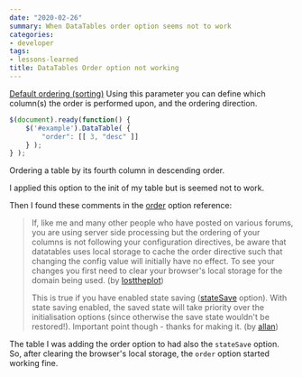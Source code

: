 ```yaml
---
date: "2020-02-26"
summary: When DataTables order option seems not to work
categories:
- developer
tags:
- lessons-learned
title: DataTables Order option not working
---
```


[Default ordering (sorting)](https://datatables.net/examples/basic_init/table_sorting.html)
Using this parameter you can define which column(s) the order is performed upon, and the ordering direction.

```javascript
$(document).ready(function() {
    $('#example').DataTable( {
        "order": [[ 3, "desc" ]]
    } );
} );
```

Ordering a table by its fourth column in descending order.

I applied this option to the init of my table but is seemed not to work.

Then I found these comments in the [order](https://datatables.net/reference/option/order) option reference:

> If, like me and many other people who have posted on various forums, you are using server side processing but the ordering of your columns is not following your configuration directives, be aware that datatables uses local storage to cache the order directive such that changing the config value will initially have no effect. To see your changes you first need to clear your browser's local storage for the domain being used. (by [losttheplot](https://datatables.net/forums/profile/losttheplot))
> 
> This is true if you have enabled state saving ([stateSave](https://datatables.net/reference/option/stateSave) option). With state saving enabled, the saved state will take priority over the initialisation options (since otherwise the save state wouldn't be restored!). Important point though - thanks for making it. (by [allan](https://datatables.net/forums/profile/allan))
> 

The table I was adding the order option to had also the `stateSave` option. So, after clearing the browser's local storage, the `order` option started working fine.

